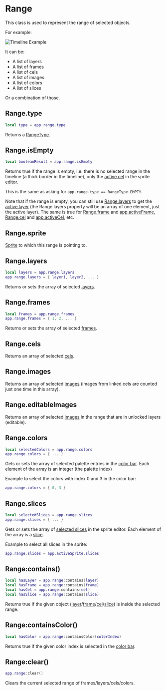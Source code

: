 # Range

This class is used to represent the range of selected objects.

For example:

![Timeline Example](rangetype/cels.png)

It can be:

* A list of layers
* A list of frames
* A list of cels
* A list of images
* A list of colors
* A list of slices

Or a combination of those.

## Range.type

```lua
local type = app.range.type
```

Returns a [RangeType](rangetype.md#rangetype).

## Range.isEmpty

```lua
local booleanResult = app.range.isEmpty
```

Returns true if the range is empty, i.e. there is no selected range in
the timeline (a thick border in the timeline), only the [active cel](app.md#appactivecel)
in the sprite editor.

This is the same as asking for `app.range.type == RangeType.EMPTY`.

Note that if the range is empty, you can still use
[Range.layers](#rangelayers) to get the [active
layer](app.md#appactivelayer) (the Range.layers property will be an
array of one element, just the active layer). The same is true for
[Range.frame](#rangeframes) and
[app.activeFrame](app.md#appactiveframe),
[Range.cel](#rangecels) and
[app.activeCel](app.md#appactivecel), etc.

## Range.sprite

[Sprite](sprite.md#sprite) to which this range is pointing to.

## Range.layers

```lua
local layers = app.range.layers
app.range.layers = { layer1, layer2, ... }
```

Returns or sets the array of selected [layers](layer.md#layer).

## Range.frames

```lua
local frames = app.range.frames
app.range.frames = { 1, 2, ... }
```

Returns or sets the array of selected [frames](frame.md#frame).

## Range.cels

Returns an array of selected [cels](cel.md#cel).

## Range.images

Returns an array of selected [images](image.md#image) (images from linked
cels are counted just one time in this array).

## Range.editableImages

Returns an array of selected [images](image.md#image) in the range that are
in unlocked layers (editable).

## Range.colors

```lua
local selectedColors = app.range.colors
app.range.colors = { ... }
```

Gets or sets the array of selected palette entries in the [color bar](https://www.aseprite.org/docs/color-bar/).
Each element of the array is an integer (the palette index)

Example to select the colors with index 0 and 3 in the color bar:
```lua
app.range.colors = { 0, 3 }
```

## Range.slices

```lua
local selectedSlices = app.range.slices
app.range.slices = { ... }
```

Gets or sets the array of [selected slices](https://www.aseprite.org/docs/slices) in the sprite editor.
Each element of the array is a [slice](slice.md#slice).

Example to select all slices in the sprite:
```lua
app.range.slices = app.activeSprite.slices
```

## Range:contains()

```lua
local hasLayer = app.range:contains(layer)
local hasFrame = app.range:contains(frame)
local hasCel = app.range:contains(cel)
local hasSlice = app.range:contains(slice)
```

Returns true if the given object
([layer](layer.md#layer)/[frame](frame.md#frame)/[cel](cel.md#cel)/[slice](slice.md#slice))
is inside the selected range.

## Range:containsColor()

```lua
local hasColor = app.range:containsColor(colorIndex)
```

Returns true if the given color index is selected in the [color bar](https://www.aseprite.org/docs/color-bar/).

## Range:clear()

```lua
app.range:clear()
```

Clears the current selected range of frames/layers/cels/colors.

